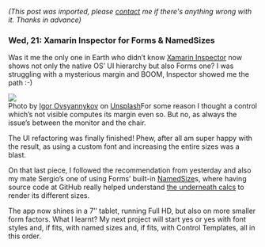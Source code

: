 *(This post was imported, please [contact](/#/contact) me if there's anything wrong with it. Thanks in advance)*

### Wed, 21: Xamarin Inspector for Forms & NamedSizes

Was it me the only one in Earth who didn’t know [Xamarin Inspector](https://docs.microsoft.com/en-us/xamarin/tools/inspector/) now shows not only the native OS’ UI hierarchy but also Forms one? I was struggling with a mysterious margin and BOOM, Inspector showed me the path :-)

![](https://cdn-images-1.medium.com/max/800/0*7pMarMbujb1W_lFY.)  
Photo by [Igor Ovsyannykov](https://unsplash.com/@igorovsyannykov?utm_source=medium&amp;utm_medium=referral) on [Unsplash](https://unsplash.com?utm_source=medium&amp;utm_medium=referral)For some reason I thought a control which’s not visible computes its margin even so. But no, as always the issue’s between the monitor and the chair.

The UI refactoring was finally finished! Phew, after all am super happy with the result, as using a custom font and increasing the entire sizes was a blast.

On that last piece, I followed the recommendation from yesterday and also my mate Sergio’s one of using Forms’ built-in [NamedSize](https://developer.xamarin.com/api/type/Xamarin.Forms.NamedSize/)s, where having source code at GitHub really helped understand [the underneath calcs](https://github.com/xamarin/Xamarin.Forms/blob/b96f65bdd9e7e931971338b122a8940e2a35ccc7/Xamarin.Forms.Platform.Android/Forms.cs#L429) to render its different sizes.

The app now shines in a 7’’ tablet, running Full HD, but also on more smaller form factors. What I learnt? My next project will start yes or yes with font styles and, if fits, with named sizes and, if fits, with Control Templates, all in this order.